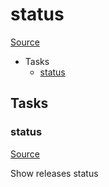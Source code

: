 <!-- DO NOT EDIT THIS FILE! -->
<!-- Instead edit recipe/deploy/status.php -->
<!-- Then run bin/docgen -->

# status

[Source](/recipe/deploy/status.php)



* Tasks
  * [status](#status)


## Tasks

### status
[Source](https://github.com/deployphp/deployer/blob/master/recipe/deploy/status.php#L8)

Show releases status


